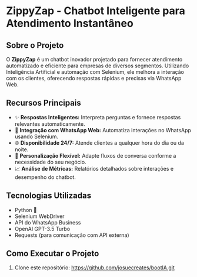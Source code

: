# ZippyZap - Chatbot Inteligente para Atendimento Instantâneo

## Sobre o Projeto
O **ZippyZap** é um chatbot inovador projetado para fornecer atendimento automatizado e eficiente para empresas de diversos segmentos. Utilizando Inteligência Artificial e automação com Selenium, ele melhora a interação com os clientes, oferecendo respostas rápidas e precisas via WhatsApp Web.

## Recursos Principais
- ✨ **Respostas Inteligentes:** Interpreta perguntas e fornece respostas relevantes automaticamente.
- 🔌 **Integração com WhatsApp Web:** Automatiza interações no WhatsApp usando Selenium.
- 🌐 **Disponibilidade 24/7:** Atende clientes a qualquer hora do dia ou da noite.
- 🌟 **Personalização Flexível:** Adapte fluxos de conversa conforme a necessidade do seu negócio.
- 📈 **Análise de Métricas:** Relatórios detalhados sobre interações e desempenho do chatbot.

## Tecnologias Utilizadas
- Python 💜
- Selenium WebDriver
- API do WhatsApp Business
- OpenAI GPT-3.5 Turbo
- Requests (para comunicação com API externa)

## Como Executar o Projeto
1. Clone este repositório:
https://github.com/josuecreates/bootIA.git
